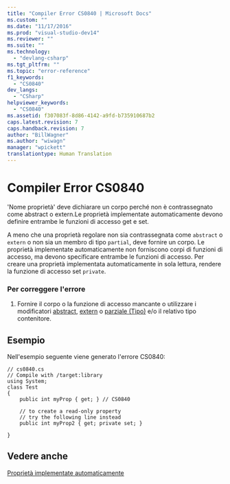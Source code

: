 ```yaml
---
title: "Compiler Error CS0840 | Microsoft Docs"
ms.custom: ""
ms.date: "11/17/2016"
ms.prod: "visual-studio-dev14"
ms.reviewer: ""
ms.suite: ""
ms.technology: 
  - "devlang-csharp"
ms.tgt_pltfrm: ""
ms.topic: "error-reference"
f1_keywords: 
  - "CS0840"
dev_langs: 
  - "CSharp"
helpviewer_keywords: 
  - "CS0840"
ms.assetid: f307083f-8d86-4142-a9fd-b735910687b2
caps.latest.revision: 7
caps.handback.revision: 7
author: "BillWagner"
ms.author: "wiwagn"
manager: "wpickett"
translationtype: Human Translation
---
```

# Compiler Error CS0840
'Nome proprietà' deve dichiarare un corpo perché non è contrassegnato come abstract o extern.Le proprietà implementate automaticamente devono definire entrambe le funzioni di accesso get e set.  
  
 A meno che una proprietà regolare non sia contrassegnata come `abstract` o `extern` o non sia un membro di tipo `partial`, deve fornire un corpo.  Le proprietà implementate automaticamente non forniscono corpi di funzioni di accesso, ma devono specificare entrambe le funzioni di accesso.  Per creare una proprietà implementata automaticamente in sola lettura, rendere la funzione di accesso set `private`.  
  
### Per correggere l'errore  
  
1.  Fornire il corpo o la funzione di accesso mancante o utilizzare i modificatori [abstract](../../../csharp/language-reference/keywords/abstract.md), [extern](../../../csharp/language-reference/keywords/extern.md) o [parziale \(Tipo\)](../../../csharp/language-reference/keywords/partial-type.md) e\/o il relativo tipo contenitore.  
  
## Esempio  
 Nell'esempio seguente viene generato l'errore CS0840:  
  
```  
// cs0840.cs  
// Compile with /target:library  
using System;  
class Test  
{  
    public int myProp { get; } // CS0840  
  
    // to create a read-only property  
    // try the following line instead  
    public int myProp2 { get; private set; }  
  
}  
```  
  
## Vedere anche  
 [Proprietà implementate automaticamente](../../../csharp/programming-guide/classes-and-structs/auto-implemented-properties.md)